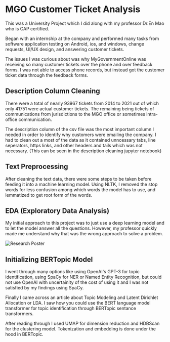 # MGO Customer Ticket Analysis
This was a University Project which I did along with my professor Dr.En Mao who is CAP certified. 

Began with an internship at the company and performed many tasks from software application testing on Android, ios, and windows, change requests, UI/UX design, and answering customer tickets. 

The issues I was curious about was why MyGovernmentOnline was receiving so many customer tickets over the phone and over feedback forms. I was not able to access phone records, but instead got the customer ticket data through the feedback forms.

## Description Column Cleaning

There were a total of nearly 93967 tickets from 2014 to 2021 out of which only 41751 were actual customer tickets. The remaining being tickets of communications from jurisdictions to the MGO office or sometimes intra-office communication. 

The description column of the csv file was the most important column I needed in order to identify why customers were emailing the company. I had to clean out a most of the data as it contained unncessary tabs, line seperators, https links, and other headers and tails which was not necessary. (This can be seen in the description cleaning jupyter notebook)

## Text Preprocessing
After cleaning the text data, there were some steps to be taken before feeding it into a machine learning model. 
Using NLTK, I removed the stop words for less confusion among which words the model has to use, and lemmatized to get root form of the words. 

## EDA (Exploratory Data Analysis)
My initial approach to this project was to just use a deep learning model and to let the model answer all the questions. However, my professor quickly made me understand why that was the wrong approach to solve a problem. 

![Research Poster]((https://drive.google.com/file/d/17nY0NWbNUbtriZldN24SlJdA6VOPFv_B/view?usp=sharing))

## Initializing BERTopic Model
I went through many options like using OpenAI's GPT-3 for topic identification, using SpaCy for NER or Named Entity Recognition, but could not use OpenAI with uncertainity of the cost of using it and I was not satisfied by my findings using SpaCy.

Finally I came across an article about Topic Modeling and Latent Dirichlet Allocation or LDA. I saw how you could use the BERT language model transformer for topic identification through BERTopic sentance transformers.

After reading through I used UMAP for dimension reduction and HDBScan for the clustering model. 
Tokenization and embedding is done under the hood in BERTopic.
